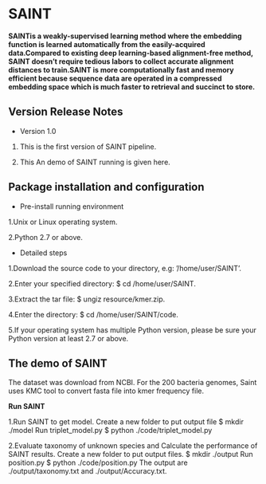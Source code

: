 # SAINT
**SAINTis a weakly-supervised learning method where the embedding function is learned automatically from the easily-acquired data.Compared to existing deep learning-based alignment-free method, SAINT doesn’t require tedious labors to collect accurate alignment distances to train.SAINT is more computationally fast and memory efficient because
sequence data are operated in a compressed embedding space which is much faster to retrieval and succinct to store.**

## Version Release Notes
- Version 1.0

1. This is the first version of SAINT pipeline. 

2. This An demo of SAINT running is given here. 

## Package installation and configuration
- Pre-install running environment

1.Unix or Linux operating system.

2.Python 2.7 or above.

- Detailed steps

1.Download the source code to your directory, e.g: ’/home/user/SAINT’.

2.Enter your specified directory: $ cd /home/user/SAINT.

3.Extract the tar file: $ ungiz resource/kmer.zip.

4.Enter the directory: $ cd /home/user/SAINT/code.

5.If your operating system has multiple Python version, please be sure your Python version at least 2.7 or above.

## The demo of SAINT
The dataset was download from NCBI. For the 200 bacteria genomes, Saint uses KMC tool to convert fasta file into kmer frequency file.

**Run SAINT**

1.Run SAINT to get model.
Create a new folder to put output file
$ mkdir ./model
Run triplet_model.py
$ python ./code/triplet_model.py

2.Evaluate taxonomy of unknown species and Calculate the performance of SAINT results.
Create a new folder to put output files.
$ mkdir ./output
Run position.py
$ python ./code/position.py
The output are ./output/taxonomy.txt and ./output/Accuracy.txt.


